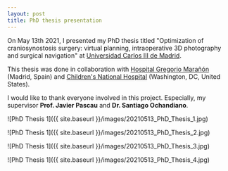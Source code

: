 ```yaml
---
layout: post
title: PhD thesis presentation
---
```


On May 13th 2021, I presented my PhD thesis titled "Optimization of craniosynostosis surgery:  virtual planning, intraoperative 3D photography and surgical navigation" at [Universidad Carlos III de Madrid](https://www.uc3m.es/Inicio).

This thesis was done in collaboration with [Hospital Gregorio Marañón](https://www.comunidad.madrid/hospital/gregoriomaranon/) (Madrid, Spain) and [Children's National Hospital](https://childrensnational.org/) (Washington, DC, United States).

I would like to thank everyone involved in this project. Especially, my supervisor **Prof. Javier Pascau** and **Dr. Santiago Ochandiano**.

![PhD Thesis 1]({{ site.baseurl }}/images/20210513_PhD_Thesis_1.jpg)

![PhD Thesis 1]({{ site.baseurl }}/images/20210513_PhD_Thesis_2.jpg)

![PhD Thesis 1]({{ site.baseurl }}/images/20210513_PhD_Thesis_3.jpg)

![PhD Thesis 1]({{ site.baseurl }}/images/20210513_PhD_Thesis_4.jpg)

